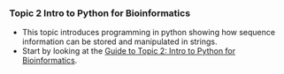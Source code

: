 ### Topic 2 Intro to Python for Bioinformatics

* This topic introduces programming in python showing how sequence information can be stored and manipulated in strings. 
* Start by looking at the [Guide to Topic 2: Intro to Python for Bioinformatics](./0_topic_guide.ipynb).
